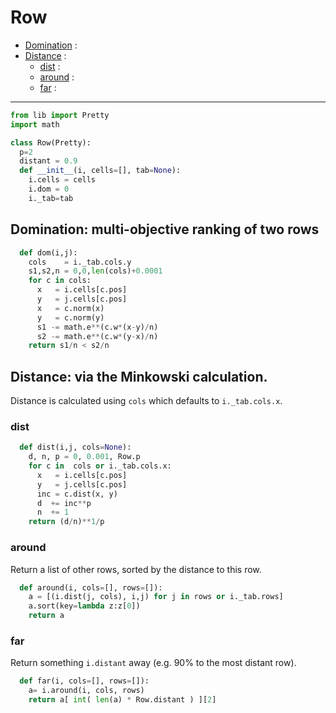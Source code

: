 # Row

- [Domination](#domination) : 
- [Distance](#distance) : 
  - [dist](#dist) : 
  - [around](#around) : 
  - [far](#far) : 

---------------

```py
from lib import Pretty
import math

class Row(Pretty):
  p=2
  distant = 0.9
  def __init__(i, cells=[], tab=None):
    i.cells = cells
    i.dom = 0
    i._tab=tab
```
## Domination: multi-objective ranking of two rows

```py
  def dom(i,j):
    cols    = i._tab.cols.y
    s1,s2,n = 0,0,len(cols)+0.0001
    for c in cols:
      x   = i.cells[c.pos]
      y   = j.cells[c.pos]
      x   = c.norm(x)
      y   = c.norm(y)
      s1 -= math.e**(c.w*(x-y)/n)
      s2 -= math.e**(c.w*(y-x)/n)
    return s1/n < s2/n
```
## Distance: via the Minkowski  calculation.
Distance is calculated using `cols` which defaults to `i._tab.cols.x`.
### dist
```py
  def dist(i,j, cols=None):
    d, n, p = 0, 0.001, Row.p
    for c in  cols or i._tab.cols.x:
      x   = i.cells[c.pos]
      y   = j.cells[c.pos]
      inc = c.dist(x, y)
      d  += inc**p
      n  += 1
    return (d/n)**1/p
```

### around
Return a list of other rows, sorted by
the distance to this row.
```py
  def around(i, cols=[], rows=[]):
    a = [(i.dist(j, cols), i,j) for j in rows or i._tab.rows]
    a.sort(key=lambda z:z[0])
    return a
```
### far
Return something `i.distant` away (e.g. 90%
to the most distant row).

```py
  def far(i, cols=[], rows=[]):
    a= i.around(i, cols, rows)
    return a[ int( len(a) * Row.distant ) ][2]
```
